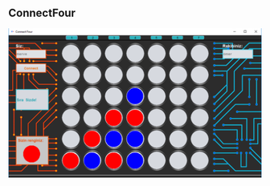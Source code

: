 ## ConnectFour

<p><img src="https://github.com/merveozdemir/ConnectFour/blob/master/ConnectFour.PNG" alt="Application" /></p>
